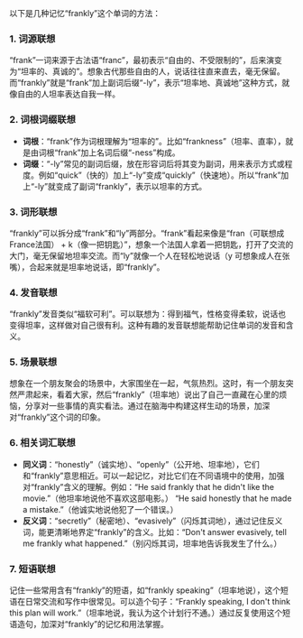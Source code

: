 以下是几种记忆“frankly”这个单词的方法：

### 1. 词源联想
“frank”一词来源于古法语“franc”，最初表示“自由的、不受限制的”，后来演变为“坦率的、真诚的”。想象古代那些自由的人，说话往往直来直去，毫无保留。而“frankly”就是“frank”加上副词后缀“-ly”，表示“坦率地、真诚地”这种方式，就像自由的人坦率表达自我一样。

### 2. 词根词缀联想
 - **词根**：“frank”作为词根理解为“坦率的”。比如“frankness”（坦率、直率），就是由词根“frank”加上名词后缀“-ness”构成。
 - **词缀**：“-ly”常见的副词后缀，放在形容词后将其变为副词，用来表示方式或程度。例如“quick”（快的）加上“-ly”变成“quickly”（快速地）。所以“frank”加上“-ly”就变成了副词“frankly”，表示以坦率的方式。

### 3. 词形联想
“frankly”可以拆分成“frank”和“ly”两部分。“frank”看起来像是“fran（可联想成France法国） + k（像一把钥匙）”，想象一个法国人拿着一把钥匙，打开了交流的大门，毫无保留地坦率交流。而“ly”就像一个人在轻松地说话（y 可想象成人在张嘴），合起来就是坦率地说话，即“frankly”。

### 4. 发音联想
“frankly”发音类似“福软可利”。可以联想为：得到福气，性格变得柔软，说话也变得坦率，这样做对自己很有利。这种有趣的发音联想能帮助记住单词的发音和含义。

### 5. 场景联想
想象在一个朋友聚会的场景中，大家围坐在一起，气氛热烈。这时，有一个朋友突然严肃起来，看着大家，然后“frankly”（坦率地）说出了自己一直藏在心里的烦恼，分享对一些事情的真实看法。通过在脑海中构建这样生动的场景，加深对“frankly”这个词的印象。

### 6. 相关词汇联想
 - **同义词**：“honestly”（诚实地）、“openly”（公开地、坦率地），它们和“frankly”意思相近。可以一起记忆，对比它们在不同语境中的使用，加强对“frankly”含义的理解。例如：“He said frankly that he didn't like the movie.”（他坦率地说他不喜欢这部电影。） “He said honestly that he made a mistake.”（他诚实地说他犯了一个错误。）
 - **反义词**：“secretly”（秘密地）、“evasively”（闪烁其词地），通过记住反义词，能更清晰地界定“frankly”的含义。比如：“Don't answer evasively, tell me frankly what happened.”（别闪烁其词，坦率地告诉我发生了什么。）

### 7. 短语联想
记住一些常用含有“frankly”的短语，如“frankly speaking”（坦率地说），这个短语在日常交流和写作中很常见。可以造个句子：“Frankly speaking, I don't think this plan will work.”（坦率地说，我认为这个计划行不通。）通过反复使用这个短语造句，加深对“frankly”的记忆和用法掌握。 